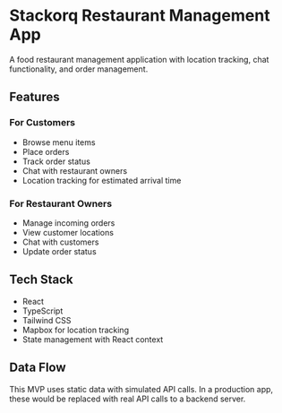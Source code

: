 
# Stackorq Restaurant Management App

A food restaurant management application with location tracking, chat functionality, and order management.

## Features

### For Customers
- Browse menu items
- Place orders
- Track order status
- Chat with restaurant owners
- Location tracking for estimated arrival time

### For Restaurant Owners
- Manage incoming orders
- View customer locations
- Chat with customers
- Update order status

## Tech Stack
- React
- TypeScript
- Tailwind CSS
- Mapbox for location tracking
- State management with React context

## Data Flow
This MVP uses static data with simulated API calls. In a production app, these would be replaced with real API calls to a backend server.
